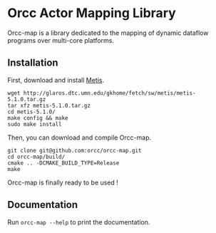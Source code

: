 Orcc Actor Mapping Library
==========================

Orcc-map is a library dedicated to the mapping of dynamic dataflow programs over multi-core platforms.

Installation
------------

First, download and install [Metis](http://glaros.dtc.umn.edu/gkhome/metis/metis/overview).

```
wget http://glaros.dtc.umn.edu/gkhome/fetch/sw/metis/metis-5.1.0.tar.gz
tar xfz metis-5.1.0.tar.gz
cd metis-5.1.0/
make config && make
sudo make install
```

Then, you can download and compile Orcc-map.

```
git clone git@github.com:orcc/orcc-map.git
cd orcc-map/build/
cmake .. -DCMAKE_BUILD_TYPE=Release
make
```

Orcc-map is finally ready to be used !

Documentation
-------------

Run ``orcc-map --help`` to print the documentation.
